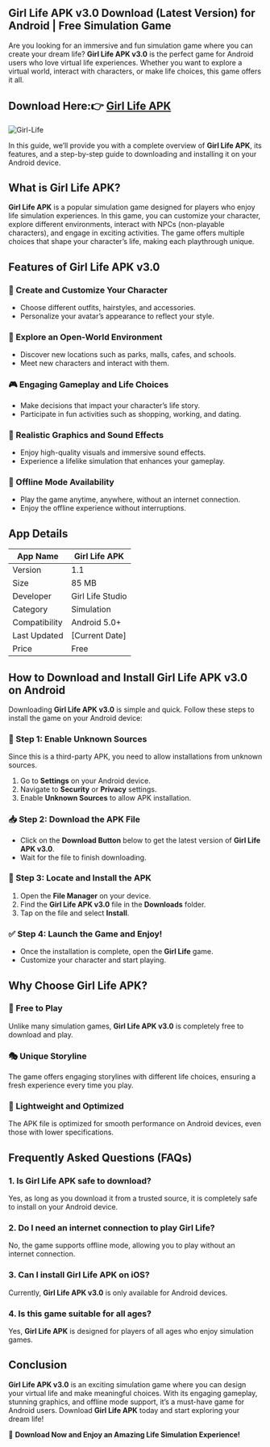 ## Girl Life APK v3.0 Download (Latest Version) for Android | Free Simulation Game 
Are you looking for an immersive and fun simulation game where you can create your dream life? **Girl Life APK v3.0** is the perfect game for Android users who love virtual life experiences. Whether you want to explore a virtual world, interact with characters, or make life choices, this game offers it all. 

## Download Here:👉 [Girl Life APK](https://apkbros.com/girl-life-apk/)

![Girl-Life](https://github.com/user-attachments/assets/6f09c442-1d3a-4fce-b769-4f3c2f4d2de2)

In this guide, we’ll provide you with a complete overview of **Girl Life APK**, its features, and a step-by-step guide to downloading and installing it on your Android device.

## What is Girl Life APK?

**Girl Life APK** is a popular simulation game designed for players who enjoy life simulation experiences. In this game, you can customize your character, explore different environments, interact with NPCs (non-playable characters), and engage in exciting activities. The game offers multiple choices that shape your character’s life, making each playthrough unique.

## Features of Girl Life APK v3.0

### 🏡 Create and Customize Your Character
- Choose different outfits, hairstyles, and accessories.
- Personalize your avatar’s appearance to reflect your style.

### 🌆 Explore an Open-World Environment
- Discover new locations such as parks, malls, cafes, and schools.
- Meet new characters and interact with them.

### 🎮 Engaging Gameplay and Life Choices
- Make decisions that impact your character’s life story.
- Participate in fun activities such as shopping, working, and dating.

### 🎵 Realistic Graphics and Sound Effects
- Enjoy high-quality visuals and immersive sound effects.
- Experience a lifelike simulation that enhances your gameplay.

### 📱 Offline Mode Availability
- Play the game anytime, anywhere, without an internet connection.
- Enjoy the offline experience without interruptions.

## App Details

| App Name      | Girl Life APK |
|--------------|-------------|
| Version      | 1.1 |
| Size         | 85 MB |
| Developer    | Girl Life Studio |
| Category     | Simulation |
| Compatibility | Android 5.0+ |
| Last Updated | [Current Date] |
| Price        | Free |

## How to Download and Install Girl Life APK v3.0 on Android

Downloading **Girl Life APK v3.0** is simple and quick. Follow these steps to install the game on your Android device:

### 🔽 Step 1: Enable Unknown Sources
Since this is a third-party APK, you need to allow installations from unknown sources.
1. Go to **Settings** on your Android device.
2. Navigate to **Security** or **Privacy** settings.
3. Enable **Unknown Sources** to allow APK installation.

### 📥 Step 2: Download the APK File
- Click on the **Download Button** below to get the latest version of **Girl Life APK v3.0**.
- Wait for the file to finish downloading.

### 📂 Step 3: Locate and Install the APK
1. Open the **File Manager** on your device.
2. Find the **Girl Life APK v3.0** file in the **Downloads** folder.
3. Tap on the file and select **Install**.

### ✅ Step 4: Launch the Game and Enjoy!
- Once the installation is complete, open the **Girl Life** game.
- Customize your character and start playing.

## Why Choose Girl Life APK?

### 🌟 Free to Play
Unlike many simulation games, **Girl Life APK v3.0** is completely free to download and play.

### 🎭 Unique Storyline
The game offers engaging storylines with different life choices, ensuring a fresh experience every time you play.

### 🚀 Lightweight and Optimized
The APK file is optimized for smooth performance on Android devices, even those with lower specifications.

## Frequently Asked Questions (FAQs)

### 1. Is Girl Life APK safe to download?
Yes, as long as you download it from a trusted source, it is completely safe to install on your Android device.

### 2. Do I need an internet connection to play Girl Life?
No, the game supports offline mode, allowing you to play without an internet connection.

### 3. Can I install Girl Life APK on iOS?
Currently, **Girl Life APK v3.0** is only available for Android devices.

### 4. Is this game suitable for all ages?
Yes, **Girl Life APK** is designed for players of all ages who enjoy simulation games.

## Conclusion

**Girl Life APK v3.0** is an exciting simulation game where you can design your virtual life and make meaningful choices. With its engaging gameplay, stunning graphics, and offline mode support, it’s a must-have game for Android users. Download **Girl Life APK** today and start exploring your dream life!

🚀 **Download Now and Enjoy an Amazing Life Simulation Experience!**

